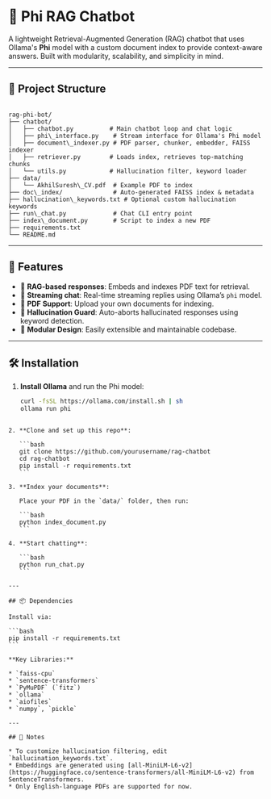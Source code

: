 # 🧠 Phi RAG Chatbot

A lightweight Retrieval-Augmented Generation (RAG) chatbot that uses Ollama's **Phi** model with a custom document index to provide context-aware answers. Built with modularity, scalability, and simplicity in mind.

---

## 📂 Project Structure

```

rag-phi-bot/
├── chatbot/
│   ├── chatbot.py          # Main chatbot loop and chat logic
│   ├── phi\_interface.py    # Stream interface for Ollama's Phi model
│   ├── document\_indexer.py # PDF parser, chunker, embedder, FAISS indexer
│   ├── retriever.py        # Loads index, retrieves top-matching chunks
│   └── utils.py            # Hallucination filter, keyword loader
├── data/
│   └── AkhilSuresh\_CV.pdf  # Example PDF to index
├── doc\_index/              # Auto-generated FAISS index & metadata
├── hallucination\_keywords.txt # Optional custom hallucination keywords
├── run\_chat.py             # Chat CLI entry point
├── index\_document.py       # Script to index a new PDF
├── requirements.txt
└── README.md

```

---

## 🚀 Features

- 🔎 **RAG-based responses**: Embeds and indexes PDF text for retrieval.
- 💬 **Streaming chat**: Real-time streaming replies using Ollama’s `phi` model.
- 📄 **PDF Support**: Upload your own documents for indexing.
- 🧠 **Hallucination Guard**: Auto-aborts hallucinated responses using keyword detection.
- 🧱 **Modular Design**: Easily extensible and maintainable codebase.

---

## 🛠️ Installation

1. **Install Ollama** and run the Phi model:

   ```bash
   curl -fsSL https://ollama.com/install.sh | sh
   ollama run phi
   ```

````

2. **Clone and set up this repo**:

   ```bash
   git clone https://github.com/yourusername/rag-chatbot
   cd rag-chatbot
   pip install -r requirements.txt
   ```

3. **Index your documents**:

   Place your PDF in the `data/` folder, then run:

   ```bash
   python index_document.py
   ```

4. **Start chatting**:

   ```bash
   python run_chat.py
   ```

---

## 📦 Dependencies

Install via:

```bash
pip install -r requirements.txt
```

**Key Libraries:**

* `faiss-cpu`
* `sentence-transformers`
* `PyMuPDF` (`fitz`)
* `ollama`
* `aiofiles`
* `numpy`, `pickle`

---

## 📌 Notes

* To customize hallucination filtering, edit `hallucination_keywords.txt`.
* Embeddings are generated using [all-MiniLM-L6-v2](https://huggingface.co/sentence-transformers/all-MiniLM-L6-v2) from SentenceTransformers.
* Only English-language PDFs are supported for now.
````
